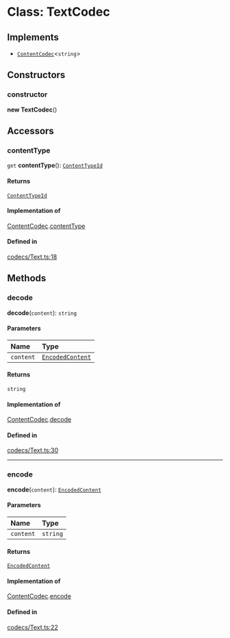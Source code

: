 <!---->
# Class: TextCodec

## Implements

- [`ContentCodec`](../interfaces/ContentCodec.md)<`string`\>

## Constructors

### constructor

**new TextCodec**()

## Accessors

### contentType

`get` **contentType**(): [`ContentTypeId`](ContentTypeId.md)

#### Returns

[`ContentTypeId`](ContentTypeId.md)

#### Implementation of

[ContentCodec](../interfaces/ContentCodec.md).[contentType](../interfaces/ContentCodec.md#contenttype)

#### Defined in

[codecs/Text.ts:18](https://github.com/xmtp/xmtp-js/blob/b6e743a/src/codecs/Text.ts#L18)

## Methods

### decode

**decode**(`content`): `string`

#### Parameters

| Name | Type |
| :------ | :------ |
| `content` | [`EncodedContent`](../interfaces/EncodedContent.md) |

#### Returns

`string`

#### Implementation of

[ContentCodec](../interfaces/ContentCodec.md).[decode](../interfaces/ContentCodec.md#decode)

#### Defined in

[codecs/Text.ts:30](https://github.com/xmtp/xmtp-js/blob/b6e743a/src/codecs/Text.ts#L30)

___

### encode

**encode**(`content`): [`EncodedContent`](../interfaces/EncodedContent.md)

#### Parameters

| Name | Type |
| :------ | :------ |
| `content` | `string` |

#### Returns

[`EncodedContent`](../interfaces/EncodedContent.md)

#### Implementation of

[ContentCodec](../interfaces/ContentCodec.md).[encode](../interfaces/ContentCodec.md#encode)

#### Defined in

[codecs/Text.ts:22](https://github.com/xmtp/xmtp-js/blob/b6e743a/src/codecs/Text.ts#L22)
